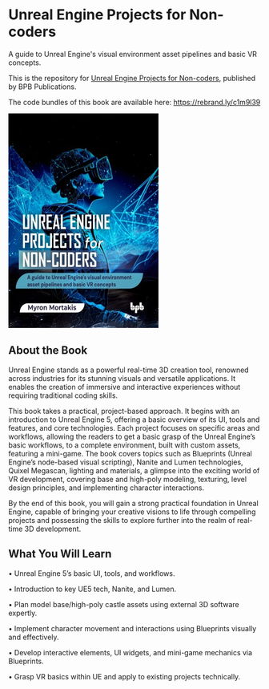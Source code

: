 # Unreal Engine Projects for Non-coders

A guide to Unreal Engine's visual environment asset pipelines and basic VR concepts.

This is the repository for [Unreal Engine Projects for Non-coders](https://bpbonline.com/products/unreal-engine-projects-for-non-coders?variant=44649370812616), published by BPB Publications. 

The code bundles of this book are available here: https://rebrand.ly/c1m9l39

<img src="9789365896350.jpg">

## About the Book
Unreal Engine stands as a powerful real-time 3D creation tool, renowned across industries for its stunning visuals and versatile applications. It enables the creation of immersive and interactive experiences without requiring traditional coding skills.

This book takes a practical, project-based approach. It begins with an introduction to Unreal Engine 5, offering a basic overview of its UI, tools and features, and core technologies. Each project focuses on specific areas and workflows, allowing the readers to get a basic grasp of the Unreal Engine’s basic workflows, to a complete environment, built with custom assets, featuring a mini-game. The book covers topics such as Blueprints (Unreal Engine’s node-based visual scripting), Nanite and Lumen technologies, Quixel Megascan, lighting and materials, a glimpse into the exciting world of VR development,  covering base and high-poly modeling, texturing, level design principles, and implementing character interactions.

By the end of this book, you will gain a strong practical foundation in Unreal Engine, capable of bringing your creative visions to life through compelling projects and possessing the skills to explore further into the realm of real-time 3D development.

## What You Will Learn
• Unreal Engine 5’s basic UI, tools, and workflows.

• Introduction to key UE5 tech, Nanite, and Lumen.

• Plan model base/high-poly castle assets using external 3D software expertly.

• Implement character movement and interactions using Blueprints visually and effectively.

• Develop interactive elements, UI widgets, and mini-game mechanics via Blueprints.

• Grasp VR basics within UE and apply to existing projects technically.
